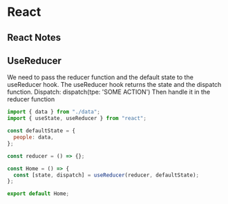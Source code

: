 # React

## React Notes

## UseReducer

We need to pass the reducer function and the default state to the useReducer hook.
The useReducer hook returns the state and the dispatch function.
Dispatch: dispatch(tpe: 'SOME ACTION')
Then handle it in the reducer function

```javascript
import { data } from "./data";
import { useState, useReducer } from "react";

const defaultState = {
  people: data,
};

const reducer = () => {};

const Home = () => {
  const [state, dispatch] = useReducer(reducer, defaultState);
};

export default Home;
```
